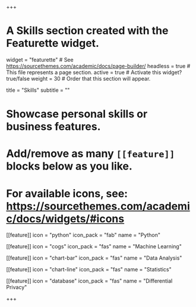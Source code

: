 +++
# A Skills section created with the Featurette widget.
widget = "featurette"  # See https://sourcethemes.com/academic/docs/page-builder/
headless = true  # This file represents a page section.
active = true  # Activate this widget? true/false
weight = 30  # Order that this section will appear.

title = "Skills"
subtitle = ""

# Showcase personal skills or business features.
# 
# Add/remove as many `[[feature]]` blocks below as you like.
# 
# For available icons, see: https://sourcethemes.com/academic/docs/widgets/#icons

[[feature]]
  icon = "python"
  icon_pack = "fab"
  name = "Python"
  
[[feature]]
  icon = "cogs"
  icon_pack = "fas"
  name = "Machine Learning" 

[[feature]]
  icon = "chart-bar"
  icon_pack = "fas"
  name = "Data Analysis" 
  
[[feature]]
  icon = "chart-line"
  icon_pack = "fas"
  name = "Statistics" 
  
 [[feature]]
  icon = "database"
  icon_pack = "fas"
  name = "Differential Privacy" 

+++
